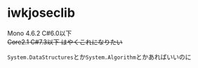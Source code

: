 # iwkjoseclib

Mono 4.6.2 C#6.0以下  
~~Core2.1 C#7.3以下 はやくこれになりたい~~

`System.DataStructures`とか`System.Algorithm`とかあればいいのに
